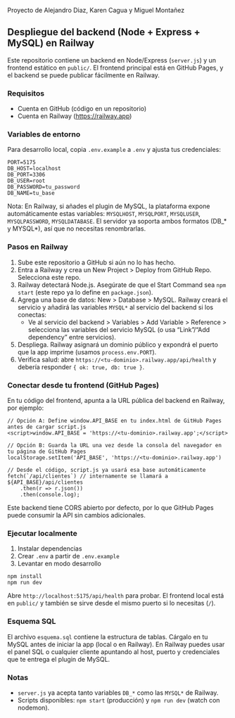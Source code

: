 Proyecto de Alejandro Diaz, Karen Cagua y Miguel Montañez

## Despliegue del backend (Node + Express + MySQL) en Railway

Este repositorio contiene un backend en Node/Express (`server.js`) y un frontend estático en `public/`. El frontend principal está en GitHub Pages, y el backend se puede publicar fácilmente en Railway.

### Requisitos

- Cuenta en GitHub (código en un repositorio)
- Cuenta en Railway (https://railway.app)

### Variables de entorno

Para desarrollo local, copia `.env.example` a `.env` y ajusta tus credenciales:

```
PORT=5175
DB_HOST=localhost
DB_PORT=3306
DB_USER=root
DB_PASSWORD=tu_password
DB_NAME=tu_base
```

Nota: En Railway, si añades el plugin de MySQL, la plataforma expone automáticamente estas variables: `MYSQLHOST`, `MYSQLPORT`, `MYSQLUSER`, `MYSQLPASSWORD`, `MYSQLDATABASE`. El servidor ya soporta ambos formatos (DB_* y MYSQL*), así que no necesitas renombrarlas.

### Pasos en Railway

1. Sube este repositorio a GitHub si aún no lo has hecho.
2. Entra a Railway y crea un New Project > Deploy from GitHub Repo. Selecciona este repo.
3. Railway detectará Node.js. Asegúrate de que el Start Command sea `npm start` (este repo ya lo define en `package.json`).
4. Agrega una base de datos: New > Database > MySQL. Railway creará el servicio y añadirá las variables `MYSQL*` al servicio del backend si los conectas:
	- Ve al servicio del backend > Variables > Add Variable > Reference > selecciona las variables del servicio MySQL (o usa “Link”/“Add dependency” entre servicios).
5. Despliega. Railway asignará un dominio público y expondrá el puerto que la app imprime (usamos `process.env.PORT`).
6. Verifica salud: abre `https://<tu-dominio>.railway.app/api/health` y debería responder `{ ok: true, db: true }`.

### Conectar desde tu frontend (GitHub Pages)

En tu código del frontend, apunta a la URL pública del backend en Railway, por ejemplo:

```
// Opción A: Define window.API_BASE en tu index.html de GitHub Pages antes de cargar script.js
<script>window.API_BASE = 'https://<tu-dominio>.railway.app';</script>

// Opción B: Guarda la URL una vez desde la consola del navegador en tu página de GitHub Pages
localStorage.setItem('API_BASE', 'https://<tu-dominio>.railway.app')

// Desde el código, script.js ya usará esa base automáticamente
fetch(`/api/clientes`) // internamente se llamará a ${API_BASE}/api/clientes
	.then(r => r.json())
	.then(console.log);
```

Este backend tiene CORS abierto por defecto, por lo que GitHub Pages puede consumir la API sin cambios adicionales.

### Ejecutar localmente

1. Instalar dependencias
2. Crear `.env` a partir de `.env.example`
3. Levantar en modo desarrollo

```
npm install
npm run dev
```

Abre `http://localhost:5175/api/health` para probar. El frontend local está en `public/` y también se sirve desde el mismo puerto si lo necesitas (`/`).

### Esquema SQL

El archivo `esquema.sql` contiene la estructura de tablas. Cárgalo en tu MySQL antes de iniciar la app (local o en Railway). En Railway puedes usar el panel SQL o cualquier cliente apuntando al host, puerto y credenciales que te entrega el plugin de MySQL.

### Notas

- `server.js` ya acepta tanto variables `DB_*` como las `MYSQL*` de Railway.
- Scripts disponibles: `npm start` (producción) y `npm run dev` (watch con nodemon).

